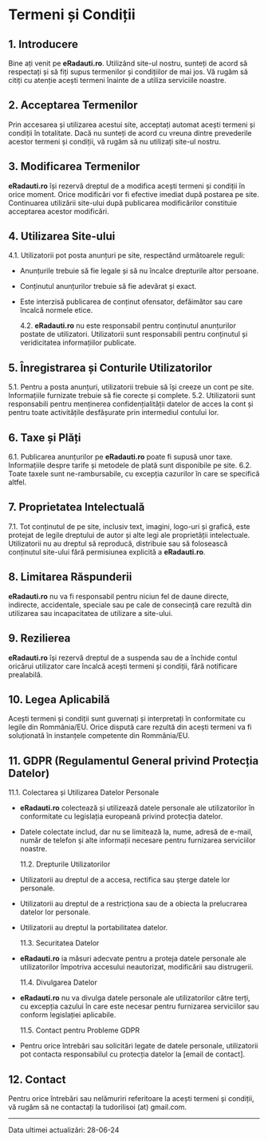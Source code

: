 # Termeni și Condiții

## 1. Introducere

Bine ați venit pe **eRadauti.ro**. Utilizând site-ul nostru, sunteți de acord să respectați și să fiți supus termenilor și condițiilor de mai jos. Vă rugăm să citiți cu atenție acești termeni înainte de a utiliza serviciile noastre.

## 2. Acceptarea Termenilor

Prin accesarea și utilizarea acestui site, acceptați automat acești termeni și condiții în totalitate. Dacă nu sunteți de acord cu vreuna dintre prevederile acestor termeni și condiții, vă rugăm să nu utilizați site-ul nostru.

## 3. Modificarea Termenilor

**eRadauti.ro** își rezervă dreptul de a modifica acești termeni și condiții în orice moment. Orice modificări vor fi efective imediat după postarea pe site. Continuarea utilizării site-ului după publicarea modificărilor constituie acceptarea acestor modificări.

## 4. Utilizarea Site-ului

4.1. Utilizatorii pot posta anunțuri pe site, respectând următoarele reguli:

- Anunțurile trebuie să fie legale și să nu încalce drepturile altor persoane.
- Conținutul anunțurilor trebuie să fie adevărat și exact.
- Este interzisă publicarea de conținut ofensator, defăimător sau care încalcă normele etice.

  4.2. **eRadauti.ro** nu este responsabil pentru conținutul anunțurilor postate de utilizatori. Utilizatorii sunt responsabili pentru conținutul și veridicitatea informațiilor publicate.

## 5. Înregistrarea și Conturile Utilizatorilor

5.1. Pentru a posta anunțuri, utilizatorii trebuie să își creeze un cont pe site. Informațiile furnizate trebuie să fie corecte și complete.
5.2. Utilizatorii sunt responsabili pentru menținerea confidențialității datelor de acces la cont și pentru toate activitățile desfășurate prin intermediul contului lor.

## 6. Taxe și Plăți

6.1. Publicarea anunțurilor pe **eRadauti.ro** poate fi supusă unor taxe. Informațiile despre tarife și metodele de plată sunt disponibile pe site.
6.2. Toate taxele sunt ne-rambursabile, cu excepția cazurilor în care se specifică altfel.

## 7. Proprietatea Intelectuală

7.1. Tot conținutul de pe site, inclusiv text, imagini, logo-uri și grafică, este protejat de legile dreptului de autor și alte legi ale proprietății intelectuale. Utilizatorii nu au dreptul să reproducă, distribuie sau să folosească conținutul site-ului fără permisiunea explicită a **eRadauti.ro**.

## 8. Limitarea Răspunderii

**eRadauti.ro** nu va fi responsabil pentru niciun fel de daune directe, indirecte, accidentale, speciale sau pe cale de consecință care rezultă din utilizarea sau incapacitatea de utilizare a site-ului.

## 9. Rezilierea

**eRadauti.ro** își rezervă dreptul de a suspenda sau de a închide contul oricărui utilizator care încalcă acești termeni și condiții, fără notificare prealabilă.

## 10. Legea Aplicabilă

Acești termeni și condiții sunt guvernați și interpretați în conformitate cu legile din Rommânia/EU. Orice dispută care rezultă din acești termeni va fi soluționată în instanțele competente din Rommânia/EU.

## 11. GDPR (Regulamentul General privind Protecția Datelor)

11.1. Colectarea și Utilizarea Datelor Personale

- **eRadauti.ro** colectează și utilizează datele personale ale utilizatorilor în conformitate cu legislația europeană privind protecția datelor.
- Datele colectate includ, dar nu se limitează la, nume, adresă de e-mail, număr de telefon și alte informații necesare pentru furnizarea serviciilor noastre.

  11.2. Drepturile Utilizatorilor

- Utilizatorii au dreptul de a accesa, rectifica sau șterge datele lor personale.
- Utilizatorii au dreptul de a restricționa sau de a obiecta la prelucrarea datelor lor personale.
- Utilizatorii au dreptul la portabilitatea datelor.

  11.3. Securitatea Datelor

- **eRadauti.ro** ia măsuri adecvate pentru a proteja datele personale ale utilizatorilor împotriva accesului neautorizat, modificării sau distrugerii.

  11.4. Divulgarea Datelor

- **eRadauti.ro** nu va divulga datele personale ale utilizatorilor către terți, cu excepția cazului în care este necesar pentru furnizarea serviciilor sau conform legislației aplicabile.

  11.5. Contact pentru Probleme GDPR

- Pentru orice întrebări sau solicitări legate de datele personale, utilizatorii pot contacta responsabilul cu protecția datelor la [email de contact].

## 12. Contact

Pentru orice întrebări sau nelămuriri referitoare la acești termeni și condiții, vă rugăm să ne contactați la tudorilisoi (at) gmail.com.

---

Data ultimei actualizări: 28-06-24

